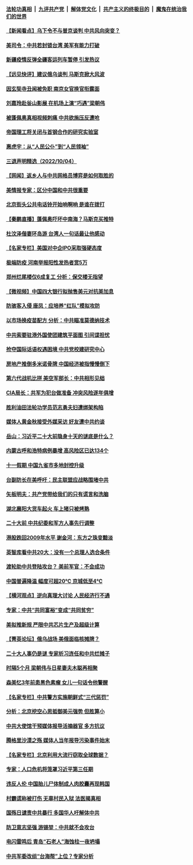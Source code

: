 ####  [法轮功真相](../../../../basic/blob/master/README.md?t=10051531) &nbsp;|&nbsp; [九评共产党](../../../../9ping.md/blob/master/README.md?t=10051531) &nbsp;|&nbsp; [解体党文化](../../../../jtdwh.md/blob/master/README.md?t=10051531)  &nbsp;|&nbsp; [共产主义的终极目的](../../../../gczydzjmd.md/blob/master/README.md?t=10051531) &nbsp;|&nbsp; [魔鬼在统治我们的世界](../../../../mgztzwmdsj.md/blob/master/README.md?t=10051531) 

#### [【新闻看点】乌下令不与普京谈判 中共风向突变？](../pages/nsc413/n13839071.md?t=10051531) 

#### [美司令：中共若封锁台湾 美军有能力打破](../pages/nsc413/n13839105.md?t=10051531) 

#### [新疆疫情反弹全疆客运列车暂停 引发热议](../pages/nsc413/n13839083.md?t=10051531) 


#### [【远见快评】建议俄乌谈判 马斯克掀大风波](../pages/nsc413/n13839031.md?t=10051531) 

#### [因玄奘寺丑闻被免职 南京女官换官衔露面](../pages/nsc413/n13838922.md?t=10051531) 

#### [刘嘉玲赴釡山影展 在机场上演“巧遇”梁朝伟](../pages/nsc413/n13839026.md?t=10051531) 

#### [被蓬佩奥真相视频刺痛 中共欲施压反遭呛](../pages/nsc413/n13838934.md?t=10051531) 

#### [帝国理工将关闭与首钢合作的研究实验室](../pages/nsc413/n13838949.md?t=10051531) 

#### [惠虎宇：从“人民公仆”到“人民领袖”](../pages/nsc413/n13838962.md?t=10051531) 

#### [三退声明精选（2022/10/04）](../pages/nsc413/n13839057.md?t=10051531) 

#### [【网闻】返乡人与中共网格员博弈是如何取胜的](../pages/nsc413/n13838976.md?t=10051531) 

#### [美情报专家：区分中国和中共很重要](../pages/nsc413/n13839021.md?t=10051531) 

#### [北京街头公共电话铃开始响啊响 是谁在拨打](../pages/nsc413/n13838907.md?t=10051531) 

#### [【秦鹏直播】蓬佩奥吓坏中南海？马斯克买推特](../pages/nsc413/n13838790.md?t=10051531) 

#### [杜汶泽偕妻环岛游 台湾人一句话最让他感动](../pages/nsc413/n13838905.md?t=10051531) 

#### [【名家专栏】美国对中企IPO采取强硬态度](../pages/nsc413/n13838731.md?t=10051531) 

#### [极端防疫 河南举报阳性发热者赏5万](../pages/nsc413/n13838700.md?t=10051531) 

#### [郑州烂尾楼仅6成复工 分析：保交楼无指望](../pages/nsc413/n13838860.md?t=10051531) 

#### [【微视频】中国四大银行拟抛售美元对抗美加息](../pages/nsc413/n13838787.md?t=10051531) 

#### [防骇客入侵 唐凤：应培养“红队”模拟攻防](../pages/nsc413/n13838796.md?t=10051531) 

#### [以市场换疫苗配方 分析：中共瞄准莫德纳技术](../pages/nsc413/n13838792.md?t=10051531) 

#### [中共索要驻港外国使团建筑平面图 引间谍担忧](../pages/nsc413/n13838842.md?t=10051531) 

#### [抢夺国际话语权遇困境 中共党校建研究中心](../pages/nsc413/n13838684.md?t=10051531) 

#### [房地产推倒多米诺骨牌 中国经济被指慢慢倒下](../pages/nsc413/n13838727.md?t=10051531) 

#### [第六代战机比拼 美空军部长：中共相形见绌](../pages/nsc413/n13838681.md?t=10051531) 

#### [CIA局长：共军为犯台做准备 冲突风险逐年俱增](../pages/nsc413/n13837946.md?t=10051531) 

#### [胜利油田法轮功学员范志勇夫妇遭绑架构陷](../pages/nsc413/n13838044.md?t=10051531) 

#### [媒体人黄金秋接受外媒采访 好友遭中共约谈](../pages/nsc413/n13838646.md?t=10051531) 

#### [岳山：习近平二十大前隐身十天的谜底是什么？](../pages/nsc413/n13838677.md?t=10051531) 

#### [内蒙古呼和浩特病例暴增 高风险区已达134个](../pages/nsc413/n13838623.md?t=10051531) 

#### [十一假期 中国九省市多地封控升级](../pages/nsc413/n13838534.md?t=10051531) 

#### [台副防长在美呼吁：民主联盟应战略围堵中共](../pages/nsc413/n13838589.md?t=10051531) 

#### [矢板明夫：共产党带给我们的只有谎言和洗脑](../pages/nsc413/n13838517.md?t=10051531) 

#### [湖北襄阳大货车起火 车上猪只被烤熟](../pages/nsc413/n13838426.md?t=10051531) 

#### [二十大前 中共纪委和军方人事先行调整](../pages/nsc413/n13838485.md?t=10051531) 

#### [港股跌回2009年水平 谢金河：东方之珠变黯淡](../pages/nsc413/n13838394.md?t=10051531) 

#### [英智库看中共20大：没有一个总理人选合条件](../pages/nsc413/n13838292.md?t=10051531) 

#### [渡轮助中共登陆攻台？ 美前军官：不会成功](../pages/nsc413/n13838428.md?t=10051531) 

#### [中国普遍降温 幅度可超20℃ 京城低至4℃](../pages/nsc413/n13838373.md?t=10051531) 


#### [【横河观点】逆向真理大讨论 人民经济行不通](../pages/nsc413/n13838280.md?t=10051531) 

#### [专家：中共“共同富裕”变成“共同贫穷”](../pages/nsc413/n13838300.md?t=10051531) 

#### [美拟推新规 严限中共芯片生产及超级计算](../pages/nsc413/n13838241.md?t=10051531) 

#### [【菁英论坛】俄乌战场 美俄面临核摊牌？](../pages/nsc413/n13837616.md?t=10051531) 

#### [二十大人事仍是谜 专家析习连任和中共烂摊子](../pages/nsc413/n13838146.md?t=10051531) 

#### [时隔5个月 梁朝伟与日星妻夫木聪再相聚](../pages/nsc413/n13838260.md?t=10051531) 

#### [森美忆3年前患黑色素瘤 女儿一句话令他警醒](../pages/nsc413/n13838236.md?t=10051531) 

#### [【名家专栏】中共警方实施朝鲜式“三代惩罚”](../pages/nsc413/n13838045.md?t=10051531) 

#### [分析：北京挖空心思抵御美元强势 但胜算小](../pages/nsc413/n13838226.md?t=10051531) 

#### [中共大使馆干预媒体报导活摘器官 多方抗议](../pages/nsc413/n13838214.md?t=10051531) 

#### [腾格里沙漠之殇 媒体人当年报导污染事件始末](../pages/nsc413/n13838217.md?t=10051531) 

#### [【名家专栏】北京利用大流行窃取全球数据？](../pages/nsc413/n13838040.md?t=10051531) 

#### [专家：人口危机将笼罩习近平第三任期](../pages/nsc413/n13837863.md?t=10051531) 

#### [违反人伦 中国胎儿尸体制成人肉胶囊再现韩国](../pages/nsc413/n13837111.md?t=10051531) 

#### [村霸谎称被打伤 无辜村民入狱 法医揭真相](../pages/nsc413/n13838149.md?t=10051531) 

#### [国殇日谴责中共暴行 多国华人吁解体中共](../pages/nsc413/n13838156.md?t=10051531) 

#### [防卫意志坚强 游锡堃：中共就不会攻台](../pages/nsc413/n13837992.md?t=10051531) 

#### [电闪雷鸣后  青岛“石老人”海蚀柱一夜坍塌](../pages/nsc413/n13837958.md?t=10051531) 

#### [中共军委改组“台海帮”上位？专家分析](../pages/nsc413/n13837959.md?t=10051531) 

